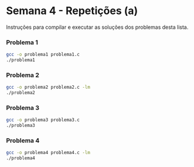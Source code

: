 # Semana 4 - Repetições (a)

Instruções para compilar e executar as soluções dos problemas desta lista.

### Problema 1
```bash
gcc -o problema1 problema1.c
./problema1
```

### Problema 2
```bash
gcc -o problema2 problema2.c -lm
./problema2
```

### Problema 3
```bash
gcc -o problema3 problema3.c
./problema3
```

### Problema 4
```bash
gcc -o problema4 problema4.c -lm
./problema4
```